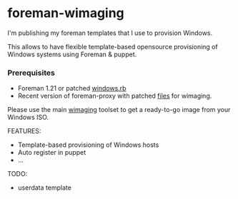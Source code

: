 foreman-wimaging
================
I'm publishing my foreman templates that I use to provision Windows.

This allows to have flexible template-based opensource provisioning of Windows systems using Foreman & puppet.

### Prerequisites 
- Foreman 1.21 or patched [windows.rb](https://github.com/theforeman/foreman/commit/85e625447252ac1810a6e2bdabf03baeb3d4d56c)
- Recent version of foreman-proxy with patched [files](https://github.com/theforeman/smart-proxy/pull/258/files) for wimaging.

Please use the main [wimaging](https://github.com/kireevco/wimaging) toolset to get a ready-to-go image from your Windows ISO.

FEATURES:
- Template-based provisioning of Windows hosts
- Auto register in puppet
- ...

TODO:
- userdata template

